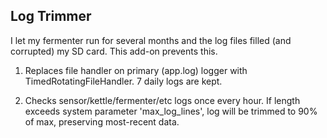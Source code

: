 ## Log Trimmer

I let my fermenter run for several months and the log files filled (and corrupted) my SD card.  This add-on prevents this.

1. Replaces file handler on primary (app.log) logger with TimedRotatingFileHandler.  7 daily logs are kept.

2. Checks sensor/kettle/fermenter/etc logs once every hour.  If length exceeds system parameter 'max_log_lines', log will be trimmed to 90% of max, preserving most-recent data.
